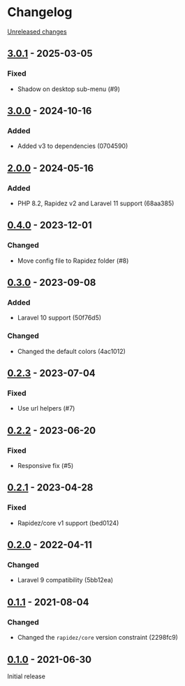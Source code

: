 # Changelog 

[Unreleased changes](https://github.com/rapidez/menu/compare/3.0.1...master)
## [3.0.1](https://github.com/rapidez/menu/releases/tag/3.0.1) - 2025-03-05

### Fixed

- Shadow on desktop sub-menu (#9)

## [3.0.0](https://github.com/rapidez/menu/releases/tag/3.0.0) - 2024-10-16

### Added

- Added v3 to dependencies (0704590)


## [2.0.0](https://github.com/rapidez/menu/releases/tag/2.0.0) - 2024-05-16

### Added

- PHP 8.2, Rapidez v2 and Laravel 11 support (68aa385)

## [0.4.0](https://github.com/rapidez/menu/releases/tag/0.4.0) - 2023-12-01

### Changed

- Move config file to Rapidez folder (#8)

## [0.3.0](https://github.com/rapidez/menu/releases/tag/0.3.0) - 2023-09-08

### Added

- Laravel 10 support (50f76d5)

### Changed

- Changed the default colors (4ac1012)

## [0.2.3](https://github.com/rapidez/menu/releases/tag/0.2.3) - 2023-07-04

### Fixed

- Use url helpers (#7)

## [0.2.2](https://github.com/rapidez/menu/releases/tag/0.2.2) - 2023-06-20

### Fixed

- Responsive fix (#5)

## [0.2.1](https://github.com/rapidez/menu/releases/tag/0.2.1) - 2023-04-28

### Fixed

- Rapidez/core v1 support (bed0124)

## [0.2.0](https://github.com/rapidez/menu/releases/tag/0.2.0) - 2022-04-11

### Changed

- Laravel 9 compatibility (5bb12ea)

## [0.1.1](https://github.com/rapidez/menu/releases/tag/0.1.1) - 2021-08-04

### Changed

- Changed the `rapidez/core` version constraint (2298fc9)

## [0.1.0](https://github.com/rapidez/menu/releases/tag/0.1.0) - 2021-06-30

Initial release

